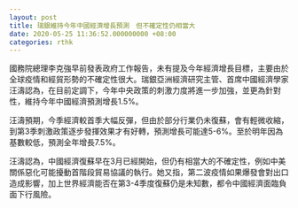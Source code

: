 ```yaml
---
layout: post
title: 瑞銀維持今年中國經濟增長預測　但不確定性仍相當大
date: 2020-05-25 11:36:52.000000000 +08:00
categories: rthk
---
```


國務院總理李克強早前發表政府工作報告，未有提及今年經濟增長目標，主要由於全球疫情和經貿形勢的不確定性很大。瑞銀亞洲經濟研究主管、首席中國經濟學家汪濤認為，在目前定調下，今年中央政策的刺激力度將進一步加強，並更為針對性，維持今年中國經濟預測增長1.5%。

汪濤預期，今季經濟較首季大幅反彈，但由於部分行業仍未復蘇，會有輕微收縮，到第3季刺激政策逐步發揮效果才有好轉，預測增長可能達5-6%。至於明年因為基數較低，預測全年增長7.5%。

汪濤認為，中國經濟復蘇早在3月已經開始，但仍有相當大的不確定性，例如中美關係惡化可能擾動首階段貿易協議的執行。她又指，第二波疫情如果爆發會對出口造成影響，加上世界經濟能否在第3-4季度復蘇仍是未知數，都令中國經濟面臨負面下行風險。
